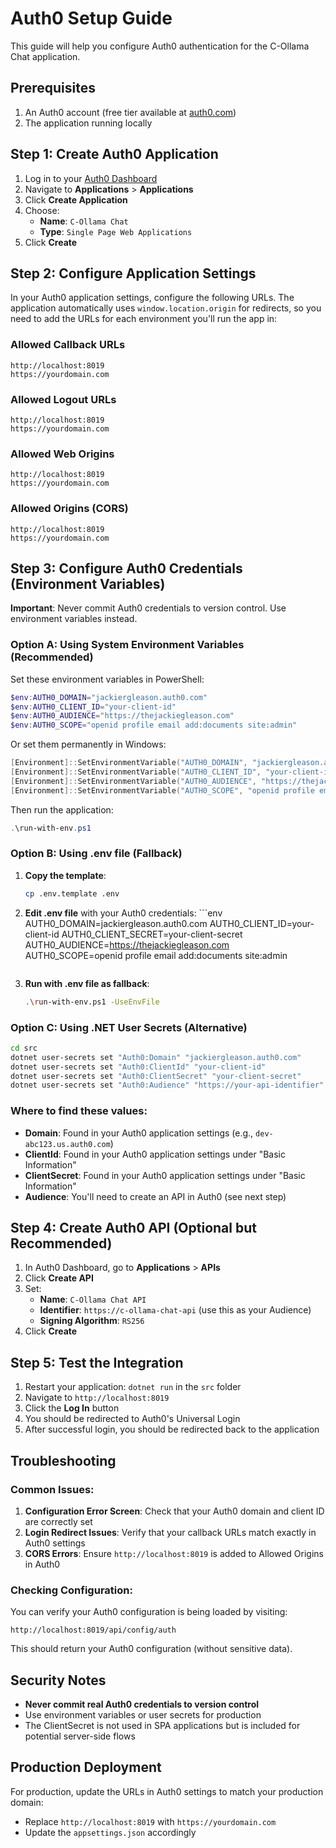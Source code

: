# Auth0 Setup Guide

This guide will help you configure Auth0 authentication for the C-Ollama Chat application.

## Prerequisites

1. An Auth0 account (free tier available at [auth0.com](https://auth0.com))
2. The application running locally

## Step 1: Create Auth0 Application

1. Log in to your [Auth0 Dashboard](https://manage.auth0.com/)
2. Navigate to **Applications** > **Applications**
3. Click **Create Application**
4. Choose:
   - **Name**: `C-Ollama Chat`
   - **Type**: `Single Page Web Applications`
5. Click **Create**

## Step 2: Configure Application Settings

In your Auth0 application settings, configure the following URLs. The application automatically uses `window.location.origin` for redirects, so you need to add the URLs for each environment you'll run the app in:

### Allowed Callback URLs
```
http://localhost:8019
https://yourdomain.com
```

### Allowed Logout URLs
```
http://localhost:8019
https://yourdomain.com
```

### Allowed Web Origins
```
http://localhost:8019
https://yourdomain.com
```

### Allowed Origins (CORS)
```
http://localhost:8019
https://yourdomain.com
```

## Step 3: Configure Auth0 Credentials (Environment Variables)

**Important**: Never commit Auth0 credentials to version control. Use environment variables instead.

### Option A: Using System Environment Variables (Recommended)

Set these environment variables in PowerShell:
```powershell
$env:AUTH0_DOMAIN="jackiergleason.auth0.com"
$env:AUTH0_CLIENT_ID="your-client-id"  
$env:AUTH0_AUDIENCE="https://thejackiegleason.com"
$env:AUTH0_SCOPE="openid profile email add:documents site:admin"
```

Or set them permanently in Windows:
```powershell
[Environment]::SetEnvironmentVariable("AUTH0_DOMAIN", "jackiergleason.auth0.com", "User")
[Environment]::SetEnvironmentVariable("AUTH0_CLIENT_ID", "your-client-id", "User")
[Environment]::SetEnvironmentVariable("AUTH0_AUDIENCE", "https://thejackiegleason.com", "User")
[Environment]::SetEnvironmentVariable("AUTH0_SCOPE", "openid profile email add:documents site:admin", "User")
```

Then run the application:
```powershell
.\run-with-env.ps1
```

### Option B: Using .env file (Fallback)

1. **Copy the template**:
   ```bash
   cp .env.template .env
   ```

2. **Edit .env file** with your Auth0 credentials:   ```env
   AUTH0_DOMAIN=jackiergleason.auth0.com
   AUTH0_CLIENT_ID=your-client-id
   AUTH0_CLIENT_SECRET=your-client-secret
   AUTH0_AUDIENCE=https://thejackiegleason.com
   AUTH0_SCOPE=openid profile email add:documents site:admin
   ```

3. **Run with .env file as fallback**:
   ```bash
   .\run-with-env.ps1 -UseEnvFile
   ```

### Option C: Using .NET User Secrets (Alternative)

```bash
cd src
dotnet user-secrets set "Auth0:Domain" "jackiergleason.auth0.com"
dotnet user-secrets set "Auth0:ClientId" "your-client-id"
dotnet user-secrets set "Auth0:ClientSecret" "your-client-secret"
dotnet user-secrets set "Auth0:Audience" "https://your-api-identifier"
```

### Where to find these values:

- **Domain**: Found in your Auth0 application settings (e.g., `dev-abc123.us.auth0.com`)
- **ClientId**: Found in your Auth0 application settings under "Basic Information"
- **ClientSecret**: Found in your Auth0 application settings under "Basic Information"
- **Audience**: You'll need to create an API in Auth0 (see next step)

## Step 4: Create Auth0 API (Optional but Recommended)

1. In Auth0 Dashboard, go to **Applications** > **APIs**
2. Click **Create API**
3. Set:
   - **Name**: `C-Ollama Chat API`
   - **Identifier**: `https://c-ollama-chat-api` (use this as your Audience)
   - **Signing Algorithm**: `RS256`
4. Click **Create**

## Step 5: Test the Integration

1. Restart your application: `dotnet run` in the `src` folder
2. Navigate to `http://localhost:8019`
3. Click the **Log In** button
4. You should be redirected to Auth0's Universal Login
5. After successful login, you should be redirected back to the application

## Troubleshooting

### Common Issues:

1. **Configuration Error Screen**: Check that your Auth0 domain and client ID are correctly set
2. **Login Redirect Issues**: Verify that your callback URLs match exactly in Auth0 settings
3. **CORS Errors**: Ensure `http://localhost:8019` is added to Allowed Origins in Auth0

### Checking Configuration:

You can verify your Auth0 configuration is being loaded by visiting:
```
http://localhost:8019/api/config/auth
```

This should return your Auth0 configuration (without sensitive data).

## Security Notes

- **Never commit real Auth0 credentials to version control**
- Use environment variables or user secrets for production
- The ClientSecret is not used in SPA applications but is included for potential server-side flows

## Production Deployment

For production, update the URLs in Auth0 settings to match your production domain:
- Replace `http://localhost:8019` with `https://yourdomain.com`
- Update the `appsettings.json` accordingly
